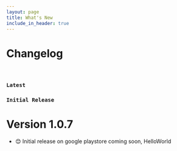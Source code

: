 ```yaml
---
layout: page
title: What's New
include_in_header: true
---
```


# Changelog

<br>

### `Latest`
### `Initial Release`
# **Version 1.0.7**
- 😊 Initial release on google playstore coming soon, HelloWorld

<br>

